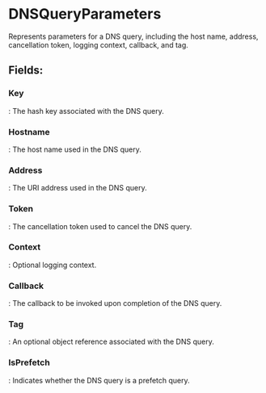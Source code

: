 # DNSQueryParameters

Represents parameters for a DNS query, including the host name, address, cancellation token, logging context, callback, and tag. 

## **Fields**:
### **Key**
: The hash key associated with the DNS query. 
### **Hostname**
: The host name used in the DNS query. 
### **Address**
: The URI address used in the DNS query. 
### **Token**
: The cancellation token used to cancel the DNS query. 
### **Context**
: Optional logging context. 
### **Callback**
: The callback to be invoked upon completion of the DNS query. 
### **Tag**
: An optional object reference associated with the DNS query. 
### **IsPrefetch**
: Indicates whether the DNS query is a prefetch query. 